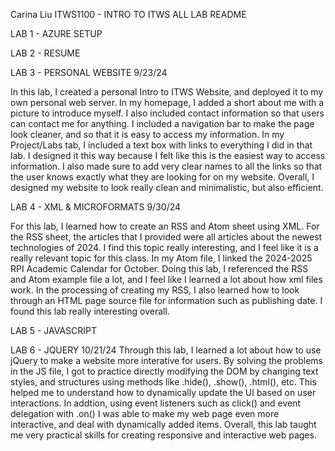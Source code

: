 Carina Liu
ITWS1100 - INTRO TO ITWS
ALL LAB README

LAB 1 - AZURE SETUP

LAB 2 - RESUME


LAB 3 - PERSONAL WEBSITE 
9/23/24

In this lab, I created a personal Intro to ITWS Website, and deployed it to my own personal web server. In my homepage, 
I added a short about me with a picture to introduce myself. I also included contact information so that users can contact me
for anything. I included a navigation bar to make the page look cleaner, and so that it is easy to access my information. 
In my Project/Labs tab, I included a text box with links to everything I did in that lab. I designed it this way because I felt like
this is the easiest way to access information. I also made sure to add very clear names to all the links so that the user knows
exactly what they are looking for on my website. Overall, I designed my website to look really clean and minimalistic, but also efficient.

LAB 4 - XML & MICROFORMATS
9/30/24

For this lab, I learned how to create an RSS and Atom sheet using XML. For the RSS sheet, the articles that I provided were all
articles about the newest technologies of 2024. I find this topic really interesting, and I feel like it is a really relevant topic
for this class. In my Atom file, I linked the 2024-2025 RPI Academic Calendar for October. Doing this lab, I referenced the RSS and Atom example file a lot, and I feel like I learned a lot about how xml files work. In the processing of creating my RSS, I also learned how to look through an HTML page source file for information such as publishing date. I found this lab really interesting overall. 

LAB 5 - JAVASCRIPT

LAB 6 - JQUERY
10/21/24
Through this lab, I learned a lot about how to use jQuery to make a website more interative for users. By solving the problems in the JS file, I got to practice directly modifying the DOM by changing text styles, and structures using methods like .hide(), .show(), .html(), etc. This helped me to understand how to dynamically update the UI based on user interactions. In addtion, using event listeners such as click() and event delegation with .on() I was able to make my web page even more interactive, and deal with dynamically added items. Overall, this lab taught me very practical skills for creating responsive and interactive web pages. 
